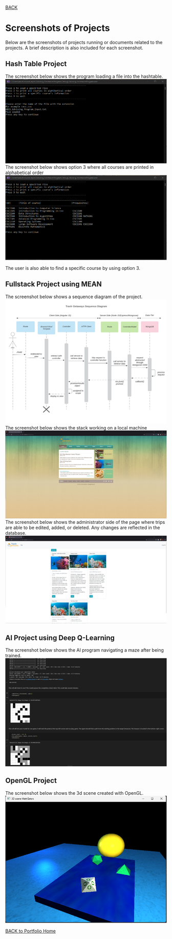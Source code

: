 [BACK](index.md)
# Screenshots of Projects
Below are the screenshots of projects running or documents related to the projects. A brief description is also included for each screenshot.

## Hash Table Project
The screenshot below shows the program loading a file into the hashtable.
<img src="assets/project images/hashTableProgram/File loaded and stored into hashtable.png">
The screenshot below shows option 3 where all courses are printed in alphabetical order
<img src="assets/project images/hashTableProgram/print all courses in alphabetical order.png">

The user is also able to find a specific course by using option 3.

## Fullstack Project using MEAN
The screenshot below shows a sequence diagram of the project.
<img src="assets/project images/fullstackProgram/Copy of Sequence Diagram_Travlr Getaways w_o Sequence Labels.png">
The screenshot below shows the stack working on a local machine
<img src="assets/project images/fullstackProgram/website running on computer.png">
The screenshot below shows the administrator side of the page where trips are able to be edited, added, or deleted.
Any changes are reflected in the database.
<img src="assets/project images/fullstackProgram/trips screen showing updated info.png">

## AI Project using  Deep Q-Learning
The screenshot below shows the AI program navigating a maze after being trained.
<img src="assets/project images/AIProgram/deepQLearning.png">

## OpenGL Project
The screenshot below shows the 3d scene created with OpenGL.
<img src="assets/project images/openGLProgram/openGLProject.png">

[BACK to Portfolio Home](index.md)
